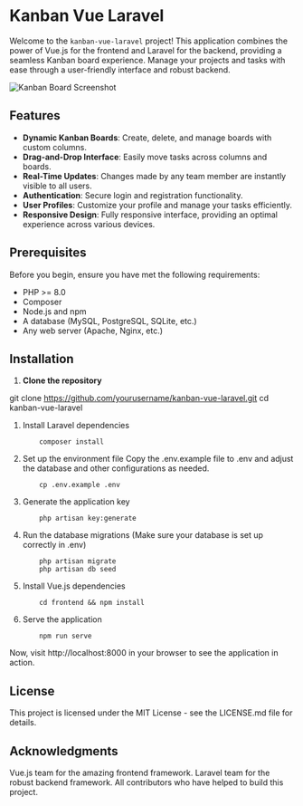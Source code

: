 # Kanban Vue Laravel

Welcome to the `kanban-vue-laravel` project! This application combines the power of Vue.js for the frontend and Laravel for the backend, providing a seamless Kanban board experience. Manage your projects and tasks with ease through a user-friendly interface and robust backend.

![Kanban Board Screenshot](./docs/kanban_board_screenshot.png)

## Features

- **Dynamic Kanban Boards**: Create, delete, and manage boards with custom columns.
- **Drag-and-Drop Interface**: Easily move tasks across columns and boards.
- **Real-Time Updates**: Changes made by any team member are instantly visible to all users.
- **Authentication**: Secure login and registration functionality.
- **User Profiles**: Customize your profile and manage your tasks efficiently.
- **Responsive Design**: Fully responsive interface, providing an optimal experience across various devices.

## Prerequisites

Before you begin, ensure you have met the following requirements:

- PHP >= 8.0
- Composer
- Node.js and npm
- A database (MySQL, PostgreSQL, SQLite, etc.)
- Any web server (Apache, Nginx, etc.)

## Installation

1. **Clone the repository**

git clone https://github.com/yourusername/kanban-vue-laravel.git
cd kanban-vue-laravel

1. Install Laravel dependencies
    ```
        composer install
    ```
2. Set up the environment file
    Copy the .env.example file to .env and adjust the database and other configurations as needed.
    ```
        cp .env.example .env 
    ```
3. Generate the application key
    ``` 
        php artisan key:generate 
    ```
4. Run the database migrations (Make sure your database is set up correctly in .env)
    ``` 
        php artisan migrate
        php artisan db seed
    ```

5. Install Vue.js dependencies
    ``` 
        cd frontend && npm install
    ```
6. Serve the application
    ``` 
        npm run serve 
    ```

Now, visit http://localhost:8000 in your browser to see the application in action.



## License

This project is licensed under the MIT License - see the LICENSE.md file for details.

## Acknowledgments
Vue.js team for the amazing frontend framework.
Laravel team for the robust backend framework.
All contributors who have helped to build this project.
